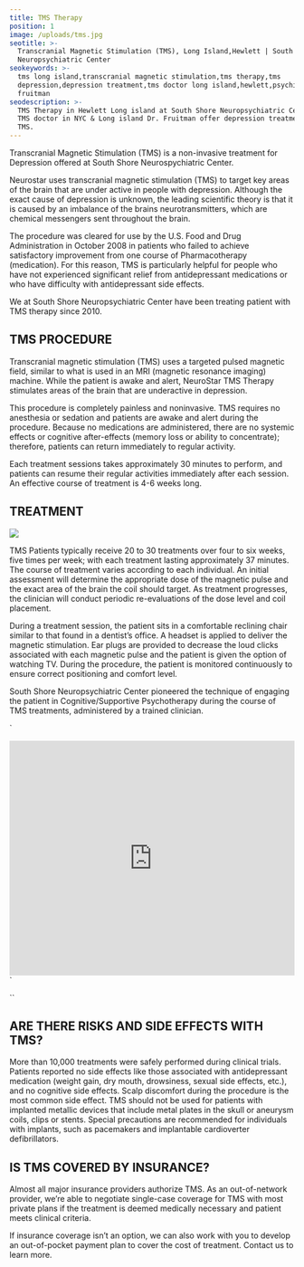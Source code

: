```yaml
---
title: TMS Therapy
position: 1
image: /uploads/tms.jpg
seotitle: >-
  Transcranial Magnetic Stimulation (TMS), Long Island,Hewlett | South Shore
  Neuropsychiatric Center
seokeywords: >-
  tms long island,transcranial magnetic stimulation,tms therapy,tms
  depression,depression treatment,tms doctor long island,hewlett,psychiatrist,dr
  fruitman
seodescription: >-
  TMS Therapy in Hewlett Long island at South Shore Neuropsychiatric Center. Top
  TMS doctor in NYC & Long island Dr. Fruitman offer depression treatment with
  TMS.
---
```

Transcranial Magnetic Stimulation (TMS) is a non-invasive treatment for Depression offered at South Shore Neurospychiatric Center.

Neurostar uses transcranial magnetic stimulation (TMS) to target key areas of the brain that are under active in people with depression. Although the exact cause of depression is unknown, the leading scientific theory is that it is caused by an imbalance of the brains neurotransmitters, which are chemical messengers sent throughout the brain. 

The procedure was cleared for use by the U.S. Food and Drug Administration in October 2008 in patients who failed to achieve satisfactory improvement from one course of Pharmacotherapy (medication). For this reason, TMS is particularly helpful for people who have not experienced significant relief from antidepressant medications or who have difficulty with antidepressant side effects.

We at South Shore Neuropsychiatric Center have been treating patient with TMS therapy since 2010.

## TMS PROCEDURE

Transcranial magnetic stimulation (TMS) uses a targeted pulsed magnetic field, similar to what is used in an MRI (magnetic resonance imaging) machine. While the patient is awake and alert, NeuroStar TMS Therapy stimulates areas of the brain that are underactive in depression.

This procedure is completely painless and noninvasive. TMS requires no anesthesia or sedation and patients are awake and alert during the procedure. Because no medications are administered, there are no systemic effects or cognitive after-effects (memory loss or ability to concentrate); therefore, patients can return immediately to regular activity.

Each treatment sessions takes approximately 30 minutes to perform, and patients can resume their regular activities immediately after each session. An effective course of treatment is 4-6 weeks long.



## TREATMENT

![](/uploads/innovative-depression-treatment-tms.jpg)

TMS Patients typically receive 20 to 30 treatments over four to six weeks, five times per week; with each treatment lasting approximately 37 minutes. The course of treatment varies according to each individual. An initial assessment will determine the appropriate dose of the magnetic pulse and the exact area of the brain the coil should target. As treatment progresses, the clinician will conduct periodic re-evaluations of the dose level and coil placement.

During a treatment session, the patient sits in a comfortable reclining chair similar to that found in a dentist’s office. A headset is applied to deliver the magnetic stimulation. Ear plugs are provided to decrease the loud clicks associated with each magnetic pulse and the patient is given the option of watching TV. During the procedure, the patient is monitored continuously to ensure correct positioning and comfort level.

South Shore Neuropsychiatric Center pioneered the technique of engaging the patient in Cognitive/Supportive Psychotherapy during the course of TMS treatments, administered by a trained clinician.

`

<iframe width="100%" height="415" src="https://www.youtube.com/embed/Izin3jTKNik" frameborder="0" allow="accelerometer; autoplay; encrypted-media; gyroscope; picture-in-picture" allowfullscreen></iframe>`

``

## ARE THERE RISKS AND SIDE EFFECTS WITH TMS?

More than 10,000 treatments were safely performed during clinical trials. Patients reported no side effects like those associated with antidepressant medication (weight gain, dry mouth, drowsiness, sexual side effects, etc.), and no cognitive side effects. Scalp discomfort during the procedure is the most common side effect. TMS should not be used for patients with implanted metallic devices that include metal plates in the skull or aneurysm coils, clips or stents. Special precautions are recommended for individuals with implants, such as pacemakers and implantable cardioverter defibrillators.

## IS TMS COVERED BY INSURANCE?

Almost all major insurance providers authorize TMS. As an out-of-network provider, we’re able to negotiate single-case coverage for TMS with most private plans if the treatment is deemed medically necessary and patient meets clinical criteria. 

If insurance coverage isn’t an option, we can also work with you to develop an out-of-pocket payment plan to cover the cost of treatment. Contact us to learn more.
